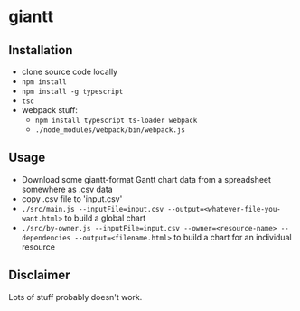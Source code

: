 # giantt

## Installation

* clone source code locally
* `npm install`
* `npm install -g typescript`
* `tsc`
* webpack stuff:
  * `npm install typescript ts-loader webpack`
  * `./node_modules/webpack/bin/webpack.js`

## Usage

 * Download some giantt-format Gantt chart data from a spreadsheet somewhere as .csv data
 * copy .csv file to 'input.csv'
 * `./src/main.js --inputFile=input.csv --output=<whatever-file-you-want.html>` to build a global chart
 * `./src/by-owner.js --inputFile=input.csv --owner=<resource-name> --dependencies --output=<filename.html>` to build a chart for an individual resource
 
 ## Disclaimer
 
 Lots of stuff probably doesn't work.
